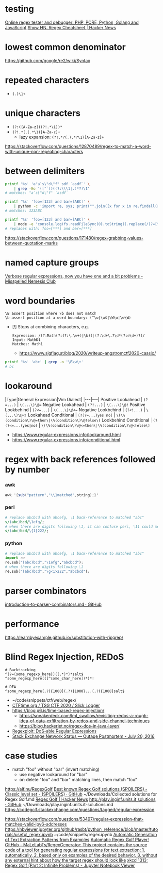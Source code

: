 # testing

[Online regex tester and debugger: PHP, PCRE, Python, Golang and JavaScript](https://regex101.com)
[Show HN: Regex Cheatsheet | Hacker News](https://news.ycombinator.com/item?id=22200584)

# lowest common denominator

https://github.com/google/re2/wiki/Syntax

# repeated characters

- `(.)\1+`

# unique characters

- `(?:([A-Za-z])(?!.*\1))*`
- `(?!.*(.).*\1)[A-Za-z]+`
    - lazy expansion: `(?!.*?(.).*?\1)[A-Za-z]+`

https://stackoverflow.com/questions/12870489/regex-to-match-a-word-with-unique-non-repeating-characters

# between delimiters

```bash
printf '%s' 'a"a`s\"d\"f" sdf `asdf`' \
    | grep -Eo '(["`])((?:\\\1|.)*?)\1'
# matches: "a`s\"d\"f" `asdf`

printf '%s' 'foo=[123] and bar=[ABC]' \
    | python -c 'import re, sys; print("".join([x for x in re.findall(r"(?=[^\[]+\]).", str(sys.stdin.buffer.read()))]))'
# matches: 123ABC

printf '%s' 'foo=[123] and bar=[ABC]' \
    | node -e 'console.log(fs.readFileSync(0).toString().replace(/(?=[^\[]+\])./g, "*"))'
# replaces with: foo=[***] and bar=[***]
```

https://stackoverflow.com/questions/171480/regex-grabbing-values-between-quotation-marks

# named capture groups

[Verbose regular expressions, now you have one and a bit problems \- Misspelled Nemesis Club](https://moreati.org.uk/blog/2020/06/30/verbose-regular-expressions.html)

# word boundaries

```
\B assert position where \b does not match
\b assert position at a word boundary: (^\w|\w$|\W\w|\w\W)
```

- [!] Stops at combining characters, e.g.
    ```
    Expression: /(?:Math(?:(?:\.\w+)|\b))|(?:\d+\.?\d*(?:e\d+)?)/
    Input: MathÐ1
    Matches: Math1
    ```
    - https://www.sigflag.at/blog/2020/writeup-angstromctf2020-caasio/

```bash
printf '%s' 'abc' | grep -o '\B\w\+'
# bc
```

# lookaround

|Type|General Expression|Vim Dialect|
|---|---|
Positive Lookahead | `(?=...)` | `\(...\)\@=`
Negative Lookahead | `(?!...)` | `\(...\)\@!`
Positive Lookbehind | `(?<=...)` | `\(...\)\@<=`
Negative Lookbehind | `(?<!...)` | `\(...\)\@<!`
Lookahead Conditional | `(?(?=...)yes|no)` | `\(\%(condition\)\@=then\|\%(condition\)\@!else\)`
Lookbehind Conditional | `(?(?<=...)yes|no)` | `\(\%(condition\)\@<=then\|\%(condition\)\@<!else\)`

- https://www.regular-expressions.info/lookaround.html
- https://www.regular-expressions.info/conditional.html

# regex with back references followed by number

### awk

```awk
awk '{sub("pattern","\\1matched",string);}'
```

### perl

```perl
# replace abcbcd with abcefg, \1 back-reference to matched "abc"
s/(abc)bcd/\1efg/; 
# when there are digits following \1, it can confuse perl, \11 could mean 11th matched group
s/(abc)bcd/\{1}222/;
```

### python

```python
# replace abcbcd with abcefg, \1 back-reference to matched "abc"
import re
re.sub("(abc)bcd","\1efg","abcbcd");
# when there are digits following \1
re.sub("(abc)bcd","\g<1>222","abcbcd");
```

# parser combinators

[introduction\-to\-parser\-combinators\.md · GitHub](https://gist.github.com/yelouafi/556e5159e869952335e01f6b473c4ec1)

# performance

https://learnbyexample.github.io/substitution-with-ripgrep/

# Blind Regex Injection, REDoS

```
# Backtracking
^(?=(some_regexp_here))((.*)*)*salt$
^some_regexp_here(([^some_char_here])*)*!

# DFA
^some_regexp_here(.?){1000}(.?){1000}...(.?){1000}salt$
```

- ~/code/snippets/ctf/web/regex/
- [CTFtime\.org / TSG CTF 2020 / Slick Logger](https://ctftime.org/task/12273)
- https://blog.p6.is/time-based-regex-injection/
    - https://speakerdeck.com/lmt_swallow/revisiting-redos-a-rough-idea-of-data-exfiltration-by-redos-and-side-channel-techniques
    - https://blog.hackeriet.no/regex-dos-in-java-layer/
- [Regexploit: DoS-able Regular Expressions](https://blog.doyensec.com/2021/03/11/regexploit.html)
- [Stack Exchange Network Status — Outage Postmortem \- July 20, 2016](https://stackstatus.net/post/147710624694/outage-postmortem-july-20-2016)

# case studies

- match "foo" without "bar" (invert matching)
    - use negative lookaround for "bar"
    - or: delete "foo" and "bar" matching lines, then match "foo"

https://alf.nu/RegexGolf
    [Best known Regex Golf solutions \(SPOILERS\) \- Classic level set \- \(SPOILERS\) · GitHub](https://gist.github.com/Davidebyzero/9221685)
        ~/Downloads/Collected solutions for Regex Golf.md
    [Regex Golf | Hacker News](https://news.ycombinator.com/item?id=6941231)
[http://play\.inginf\.units\.it solutions · GitHub](https://gist.github.com/pavi2410/d7a6b038ff7d1386ea9dbf3bb5aa6b48)
    ~/Downloads/play.inginf.units.it-solutions.md
https://codegolf.stackexchange.com/questions/tagged/regular-expression

https://stackoverflow.com/questions/53497/regular-expression-that-matches-valid-ipv6-addresses
    https://nbviewer.jupyter.org/github/rasbt/python_reference/blob/master/tutorials/useful_regex.ipynb
        ~/code/snippets/regex.ipynb
[Automatic Generation of Text Extraction Patterns from Examples](http://regex.inginf.units.it/)
    [Automatic Regex Golf Player!](http://regex.inginf.units.it/golf/)
[GitHub \- MaLeLabTs/RegexGenerator: This project contains the source code of a tool for generating regular expressions for text extraction:  1\. automatically, 2\. based only on examples of the desired behavior, 3\. without any external hint about how the target regex should look like](https://github.com/MaLeLabTs/RegexGenerator)
[xkcd 1313: Regex Golf (Part 2: Infinite Problems) \- Jupyter Notebook Viewer](https://nbviewer.jupyter.org/url/norvig.com/ipython/xkcd1313-part2.ipynb)
